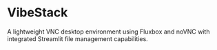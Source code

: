 # VibeStack

A lightweight VNC desktop environment using Fluxbox and noVNC with integrated Streamlit file management capabilities.